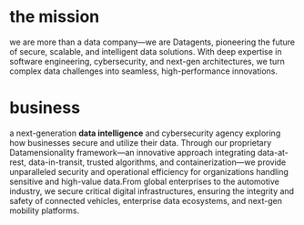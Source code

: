 # the mission
we are more than a data company—we are Datagents, pioneering the future of secure, scalable, and intelligent data solutions. With deep expertise in software engineering, cybersecurity, and next-gen architectures, we turn complex data challenges into seamless, high-performance innovations.

# business
a next-generation **data intelligence** and cybersecurity agency exploring how businesses secure and utilize their data. Through our proprietary Datamensionality framework—an innovative approach integrating data-at-rest, data-in-transit, trusted algorithms, and containerization—we provide unparalleled security and operational efficiency for organizations handling sensitive and high-value data.From global enterprises to the automotive industry, we secure critical digital infrastructures, ensuring the integrity and safety of connected vehicles, enterprise data ecosystems, and next-gen mobility platforms.